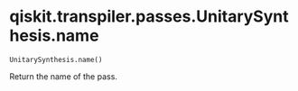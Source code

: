 # qiskit.transpiler.passes.UnitarySynthesis.name

`UnitarySynthesis.name()`

Return the name of the pass.
